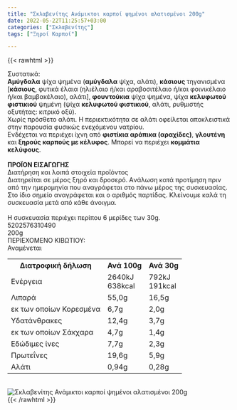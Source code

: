 ```yaml
---
title: "Σκλαβενίτης Ανάμικτοι καρποί ψημένοι αλατισμένοι 200g"
date: 2022-05-22T11:25:57+03:00
categories: ["Σκλαβενίτης"]
tags: ["Ξηροί Καρποί"]

---
```

{{< rawhtml >}}

<div class="sload463"><div class="product"><div id="sistatika">Συστατικά:</div><div class="alltext"><b>Αμύγδαλα</b> ψίχα ψημένα (<b>αμύγδαλα</b> ψίχα, αλάτι), <b>κάσιους</b> τηγανισμένα [<b>κάσιους</b>, φυτικά έλαια (ηλιέλαιο ή/και αραβοσιτέλαιο ή/και φοινικέλαιο ή/και βαμβακέλαιο), αλάτι], <b>φουντούκια</b> ψίχα ψημένα, ψίχα <b>κελυφωτού φιστικιού</b> ψημένη (ψίχα <b>κελυφωτού φιστικιού</b>, αλάτι, ρυθμιστής οξυτήτας: κιτρικό οξύ).<br>Χωρίς πρόσθετο αλάτι. Η περιεκτικότητα σε αλάτι οφείλεται αποκλειστικά στην παρουσία φυσικώς ενεχόμενου νατρίου.<br>Ενδέχεται να περιέχει ίχνη από <b>φιστίκια αράπικα (αραχίδες)</b>, <b>γλουτένη</b> και <b>ξηρούς καρπούς με κέλυφος</b>. Μπορεί να περιέχει <b>κομμάτια κελύφους</b>.<br><br><b>ΠΡΟΪΟΝ ΕΙΣΑΓΩΓΗΣ</b></div><div id="loipa">Διατήρηση και λοιπά στοιχεία προϊόντος</div><div class="alltext">Διατηρείται σε μέρος ξηρό και δροσερό. Aνάλωση κατά προτίμηση πριν από την ημερομηνία που αναγράφεται στο πάνω μέρος της συσκευασίας. Στο ίδιο σημείο αναγράφεται και ο αριθμός παρτίδας. Κλείνουμε καλά τη συσκευασία μετά από κάθε άνοιγμα.<br><br>Η συσκευασία περιέχει περίπου 6 μερίδες των 30g.</div><div id="barcode"><div id="barimage1"></div><span id="bartext">5202576310490</span></div><div id="varos"><div id="varosimage1"></div><span id="varostext">200g</span></div><div id="kivotio">ΠΕΡΙΕΧΟΜΕΝΟ ΚΙΒΩΤΙΟΥ:<br>Αναμένεται</div><div class="tabout"><table id="diatable"><tbody><tr><th>Διατροφική δήλωση</th><th>Ανά 100g</th><th>Ανά 30g</th></tr><tr><td class="texr2">Ενέργεια</td><td class="texr">2640kJ<br>638kcal</td><td class="texr">792kJ<br>191kcal</td></tr><tr><td class="texr2">Λιπαρά</td><td class="texr">55,0g</td><td class="texr">16,5g</td></tr><tr><td class="gray">εκ των οποίων Κορεσµένα</td><td class="gray2">6,7g</td><td class="gray2">2,0g</td></tr><tr><td class="texr2">Yδατάνθρακες</td><td class="texr">12,4g</td><td class="texr">3,7g</td></tr><tr><td class="gray">εκ των οποίων Σάκχαρα</td><td class="gray2">4,7g</td><td class="gray2">1,4g</td></tr><tr><td class="texr2">Eδώδιμες ίνες</td><td class="texr">7,7g</td><td class="texr">2,3g</td></tr><tr><td class="texr2">Πρωτεΐνες</td><td class="texr">19,6g</td><td class="texr">5,9g</td></tr><tr><td class="texr2">Αλάτι</td><td class="texr">0,94g</td><td class="texr">0,28g</td></tr></tbody></table></div><br><div class="pimg"><img alt="Σκλαβενίτης Ανάμικτοι καρποί ψημένοι αλατισμένοι 200g" title="Σκλαβενίτης Ανάμικτοι καρποί ψημένοι αλατισμένοι 200g" src="/media/images/sklavenitis-anamiktoi-karpoi-pshmenoi-alatismenoi-200g.jpg"></div></div></div>
{{< /rawhtml >}}


